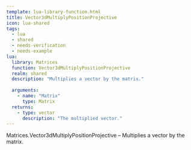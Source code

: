```yaml
---
template: lua-library-function.html
title: Vector3dMultiplyPositionProjective
icon: lua-shared
tags:
  - lua
  - shared
  - needs-verification
  - needs-example
lua:
  library: Matrices
  function: Vector3dMultiplyPositionProjective
  realm: shared
  description: "Multiplies a vector by the matrix."
  
  arguments:
    - name: "Matrix"
      type: Matrix
  returns:
    - type: vector
      description: "The multiplied vector."
---
```


<div class="lua__search__keywords">
Matrices.Vector3dMultiplyPositionProjective &#x2013; Multiplies a vector by the matrix.
</div>
